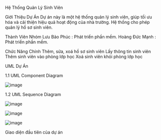Hệ Thống Quản Lý Sinh Viên

Giới Thiệu Dự Án
Dự án này là một hệ thống quản lý sinh viên, giúp tối ưu hóa và cải thiện hiệu quả hoạt động của nhà trường. Hệ thống cho phép quản lý hồ sơ sinh viên.

Thành Viên Nhóm
Lưu Bảo Phúc : Phát triển phần mềm.
Hoàng Đức Mạnh : Phát triển phần mềm.

Chức Năng Chính
Thêm, sửa, xoá hồ sơ sinh viên
Lấy thông tin sinh viên
Thêm sinh viên vào phòng lớp học
Xoá sinh viên khỏi phòng lớp học


UML Dự Án

1.1 UML Component Diagram

![image](https://github.com/user-attachments/assets/20a3457a-35fc-4b49-ae2b-4b5c7f98efaf)

1.2 UML Sequence Diagram

![image](https://github.com/user-attachments/assets/9a605c62-294d-4c34-b445-e0dfb2f5753e)

![image](https://github.com/user-attachments/assets/4341739f-f2a2-41d3-bfd2-c35a2a0ab69c)

![image](https://github.com/user-attachments/assets/19908e05-a273-4e79-a5da-0d20fc35cff2)

Giao diện đầu tiên của dự án





